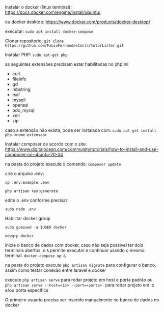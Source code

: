 instalar o docker (linux terminal): https://docs.docker.com/engine/install/ubuntu/

ou docker desktop: https://www.docker.com/products/docker-desktop/

executar:
`sudo apt install docker-compose`


Clonar repositorio: `git clone https://github.com/FabioFernandesCosta/tutorLister.git`

Instalar PHP: `sudo apt-get php`

as seguintes extensões precisam estar habilitadas no php.ini:
* curl
* fileinfo
* gd
* mbstring
* exif
* mysqli
* openssl
* pdo_mysql
* xml
* zip

caso a extensão não exista, pode ser instalada com: `sudo apt-get install php-<nome-extensao>`



Instalar composer de acordo com o site: https://www.digitalocean.com/community/tutorials/how-to-install-and-use-composer-on-ubuntu-20-04


na pasta do projeto execute o comando: 
`composer update`

crie o arquivo .env:

`cp .env.example .env`

`php artisan key:generate`



edite o .env conforme precisar:

`sudo nado .env`



Habilitar docker group

`sudo gpasswd -a $USER docker`

`newgrp docker`



inicie o banco de dados com docker, caso não seja possivel ter dois terminais abertos, o `&` permite executar e continuar usando o mesmo terminal.
`docker-compose up &`

na pasta do projeto execute `php artisan migrate` para configurar o banco, assim como testar conexão entre laravel e docker

execute `php artisan serve` para rodar projeto em host e porta padrão
ou `php artisan serve --host=<ip> --port=<porta> ` para rodar projeto em ip e/ou porta especifica



O primeiro usuario precisa ser inserido manualmente no banco de dados no docker
